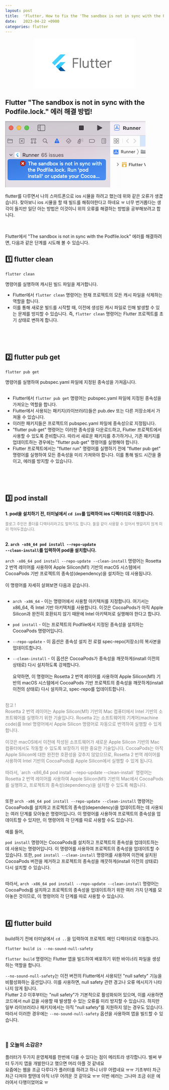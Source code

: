 ```yaml
---
layout: post
title:  ⌜Flutter⌟ How to fix the 'The sandbox is not in sync with the Podfile.lock' error
date:   2023-04-22 +0900
categories: flutter
---
```


<!-- 똑같은 카테고리여서 post 4 사진 그대로 가져왔음-->
<center>
  <img src="https://github.com/201960003/study_blog/blob/main/img/post8/flutter.png?raw=true" alt="main 사진">
</center>

## Flutter "The sandbox is not in sync with the Podfile.lock." 에러 해결 방법!
<img src="https://github.com/201960003/study_blog/blob/main/img/post8/error.png?raw=true" alt="main 사진">

flutter를 다루면서 나의 스마트폰으로 ios 시뮬을 하려고 했는데 위와 같은 오류가 생겼습니다. 찾아보니 ios 시뮬을 할 때 빌드를 해줘야한다고 하네요 ㅠ 너무 번거롭다는 생각이 들지만 일단 아는 방법은 이것이니 위의 오류를 해결하는 방법을 공부해보려고 합니다.
<br>
<br>
<br>

Flutter에서 "The sandbox is not in sync with the Podfile.lock" 에러를 해결하려면, 다음과 같은 단계를 시도해 볼 수 있습니다.

## 1️⃣ flutter clean
```
flutter clean
```

명령어를 실행하여 캐시된 빌드 파일을 제거합니다.

* Flutter에서 `flutter clean` 명령어는 현재 프로젝트의 모든 캐시 파일을 삭제하는 역할을 합니다.
* 이를 통해 새로운 빌드를 시작할 때, 이전에 생성된 캐시 파일로 인해 발생할 수 있는 문제를 방지할 수 있습니다. 즉, `flutter clean` 명령어는 Flutter 프로젝트를 초기 상태로 변하게 합니다.
<br>
<br>
<br>

## 2️⃣ flutter pub get
```
flutter pub get
```

명령어를 실행하여 pubspec.yaml 파일에 지정된 종속성을 가져옵니다.
<br><br>

* Flutter에서 `flutter pub get` 명령어는 pubspec.yaml 파일에 지정된 종속성을 가져오는 역할을 합니다. 
* Flutter에서 사용되는 패키지(라이브러리)들은 pub.dev 또는 다른 저장소에서 가져올 수 있습니다.
* 이러한 패키지들은 프로젝트의 pubspec.yaml 파일에 종속성으로 지정됩니다. 
* "flutter pub get" 명령어는 이러한 종속성을 다운로드하고, Flutter 프로젝트에서 사용할 수 있도록 준비합니다. 따라서 새로운 패키지를 추가하거나, 기존 패키지를 업데이트하는 경우에는 "flutter pub get" 명령어를 실행해야 합니다. 
* Flutter 프로젝트에서는 "flutter run" 명령어를 실행하기 전에 "flutter pub get" 명령어를 실행하여 모든 종속성을 미리 가져와야 합니다. 이를 통해 빌드 시간을 줄이고, 에러를 방지할 수 있습니다.
<br>
<br>
<br>

## 3️⃣ pod install

__1. pod을 설치하기 전, 터미널에서 <code>cd ios</code>를 입력하여 ios 디렉터리로 이동합니다.__

<span style="font-size:12px; color:gray">블로그 주인은 폴더를 디렉터리라고도 말하기도 합니다. 둘을 같이 사용할 수 있어서 헷갈리지 않게 미리 적어두겠습니다.</span>
<br><br>

__2. <code>arch -x86_64 pod install --repo-update --clean-install</code>를 입력하여 pod을 설치합니다.__

`arch -x86_64 pod install --repo-update --clean-install` 명령어는 Rosetta 2 번역 레이어를 사용하여 Apple Silicon(M1) 기반의 macOS 시스템에서 CocoaPods 기반 프로젝트의 종속성(dependency)을 설치하는 데 사용됩니다.
<br><br>
이 명령어를 자세히 살펴보면 다음과 같습니다.
<br><br>

- `arch -x86_64` - 이는 명령어에서 사용할 아키텍처를 지정합니다. 여기서는 x86_64, 즉 Intel 기반 아키텍처를 사용합니다. 이것은 CocoaPods가 아직 Apple Silicon과 완전히 호환되지 않기 때문에 Intel 아키텍처로 실행해야 한다고 합니다.


- `pod install` - 이는 프로젝트의 Podfile에서 지정된 종속성을 설치하는 CocoaPods 명령어입니다.

- `--repo-update` - 이 옵션은 종속성 설치 전 로컬 spec-repo(저장소)의 복사본을 업데이트합니다.

- `--clean-install` - 이 옵션은 CocoaPods가 종속성을 깨끗하게(install 이전의 상태로) 다시 설치하도록 강제합니다.
<br><br>
요약하면, 이 명령어는 Rosetta 2 번역 레이어를 사용하여 Apple Silicon(M1) 기반의 macOS 시스템에서 CocoaPods 기반 프로젝트의 종속성을 깨끗하게(install 이전의 상태로) 다시 설치하고, spec-repo를 업데이트합니다.
<br><br>

<span style="color: gray;">
참고 !<br>
Rosetta 2 번역 레이어는 Apple Silicon(M1) 기반의 Mac 컴퓨터에서 Intel 기반의 소프트웨어를 실행하기 위한 기술입니다. Rosetta 2는 소프트웨어의 기계어(machine code)를 Intel 명령어에서 Apple Silicon 명령어로 자동으로 번역하여 실행할 수 있게 합니다.
</span>
<br><br>
<span style="color: gray;">
이것은 macOS에서 이전에 작성된 소프트웨어가 새로운 Apple Silicon 기반의 Mac 컴퓨터에서도 작동할 수 있도록 보장하기 위한 중요한 기술입니다. CocoaPods는 아직 Apple Silicon에 대한 완전한 호환성을 갖추지 않았으므로, Rosetta 2 번역 레이어를 사용하여 Intel 기반의 CocoaPods를 Apple Silicon에서 실행할 수 있게 됩니다.
</span>
<br><br>
<span style="color: gray;">
따라서, `arch -x86_64 pod install --repo-update --clean-install` 명령어는 Rosetta 2 번역 레이어를 사용하여 Apple Silicon(M1) 기반의 Mac에서 CocoaPods를 실행하고, 프로젝트의 종속성(dependency)을 설치할 수 있도록 해줍니다.
</span>
<br><br>

또한 `arch -x86_64 pod install --repo-update --clean-install` 명령어는 CocoaPods를 설치하고 프로젝트의 종속성(dependency)을 업데이트하는 데 사용되는 여러 단계를 모아놓은 명령어입니다. 이 명령어를 사용하여 프로젝트의 종속성을 업데이트할 수 있지만, 이 명령어의 각 단계를 따로 사용할 수도 있습니다.
<br><br>
예를 들어,

`pod install` 명령어는 CocoaPods를 설치하고 프로젝트의 종속성을 업데이트하는 데 사용되는 명령어입니다.
이 명령어를 사용하여 프로젝트의 종속성을 업데이트할 수 있습니다.
또한, `pod install --clean-install` 명령어를 사용하여 이전에 설치된 CocoaPods 버전을 제거하고 프로젝트의 종속성을 깨끗하게(install 이전의 상태로) 다시 설치할 수 있습니다.
<br><br>

따라서, `arch -x86_64 pod install --repo-update --clean-install` 명령어는 CocoaPods를 설치하고 프로젝트의 종속성을 업데이트하기 위한 여러 가지 단계를 모아놓은 것이므로, 이 명령어의 각 단계를 따로 사용할 수 있습니다.
<br>
<br>
<br>

## 4️⃣ flutter build
build하기 전에 터미널에서 `cd ..`을 입력하여 프로젝트 메인 디렉터리로 이동합니다.

```
flutter build is --no-sound-null-safety
```


`flutter build` 명령어는 Flutter 앱을 빌드하여 배포하기 위한 바이너리 파일을 생성하는 역할을 합니다. 
<br>

`--no-sound-null-safety`는 이전 버전의 Flutter에서 사용되던 "null safety" 기능을 비활성화하는 옵션입니다.
이를 사용하면, null safety 관련 경고나 오류 메시지가 나타나지 않게 됩니다. 
<br>
Flutter 2.0 이후부터는 "null safety"가 기본적으로 활성화되어 있으며, 이를 사용하면 코드에서 null 값을 사용할 때 발생할 수 있는 오류를 미리 방지할 수 있습니다. 하지만 일부 라이브러리나 패키지에서는 아직 "null safety"를 지원하지 않는 경우도 있습니다.
따라서 이러한 경우에는 `--no-sound-null-safety` 옵션을 사용하여 앱을 빌드할 수 있습니다.
<br>
<br>
<br>


### 🧐 오늘의 소감은?
플러터가 두가지 운영체제를 한번에 다룰 수 있다는 점이 메리트라 생각합니다. 벌써 부터 두가지 앱을 개발한다고 했으면 머리 아플 것 같네요<br>
요즘에는 웹을 조금 다루다가 플러터를 하려고 하니 너무 어렵네요 ㅠㅠ 기초부터 차근차근 다져야 할텐데 아직 너무 어려운 것 같아요 ㅠㅠ
이번 에러는 그나마 조금 쉬운 에러여서 다행이었어요 ㅠ

